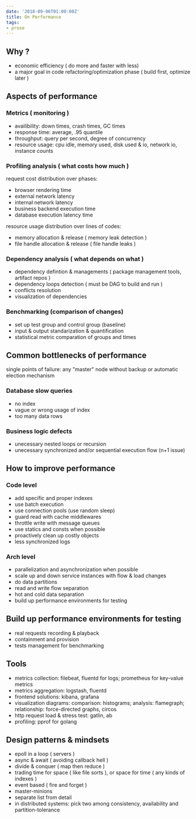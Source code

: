 ```yaml
---
date: '2018-09-06T01:00:00Z'
title: On Performance
tags:
- prose
---
```


## Why ?
- economic efficiency ( do more and faster with less)
- a major goal in code refactoring/optimization phase ( build first, optimize later )

## Aspects of performance

### Metrics ( monitoring )

- availibility: down times, crash times, GC times
- response time: average, .95 quantile
- throughput: query per second, degree of concurrency
- resource usage: cpu idle, memory used, disk used & io, network io, instance counts

### Profiling analysis ( what costs how much )

request cost distribution over phases:

- browser rendering time
- external network latency
- internal network latency
- business backend execution time
- database execution latency time

resource usage distribution over lines of codes:

- memory allocation & release ( memory leak detection )
- file handle allocation & release ( file handle leaks )

### Dependency analysis ( what depends on what )

- dependency defintion & managements ( package management tools, artifact repos )
- dependency loops detection ( must be DAG to build and run )
- conflicts resolution
- visualization of dependencies

### Benchmarking (comparison of changes)

- set up test group and control group (baseline)
- input & output standarization & quantification
- statistical metric comparation of groups and times

## Common bottlenecks of performance

single points of failure: any "master" node without backup or automatic election mechanism

### Database slow queries

- no index
- vague or wrong usage of index
- too many data rows

### Business logic defects

- unecessary nested loops or recursion
- unecessary synchronized and/or sequential execution flow (n+1 issue)

## How to improve performance

### Code level

- add specific and proper indexes
- use batch execution
- use connection pools (use random sleep)
- guard read with cache middlewares
- throttle write with message queues
- use statics and consts when possible
- proactively clean up costly objects
- less synchronized logs

### Arch level

- parallelization and asynchronization when possible
- scale up and down service instances with flow & load changes
- do data partitions
- read and write flow separation
- hot and cold data separation
- build up performance environments for testing

## Build up performance environments for testing
- real requests recording & playback
- containment and provision
- tests management for benchmarking

## Tools

- metrics collection: filebeat, fluentd for logs; prometheus for key-value metrics
- metrics aggregation: logstash, fluentd
- frontend solutions: kibana, grafana
- visualization diagrams: comparison: histograms; analysis: flamegraph; relationship: force-directed graphs, circos
- http request load & stress test: gatlin, ab
- profiling: pprof for golang

## Design patterns & mindsets

- epoll in a loop ( servers )
- async & await ( avoiding callback hell )
- divide & conquer ( map then reduce )
- trading time for space ( like file sorts ), or space for time ( any kinds of indexes )
- event based ( fire and forget )
- master-minions
- separate list from detail
- in distributed systems: pick two among consistency, availability and partition-tolerance